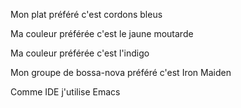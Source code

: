Mon plat préféré c'est cordons bleus

Ma couleur préférée c'est le jaune moutarde

Ma couleur préférée c'est l'indigo


Mon groupe de bossa-nova préféré c'est Iron Maiden

Comme IDE j'utilise Emacs

